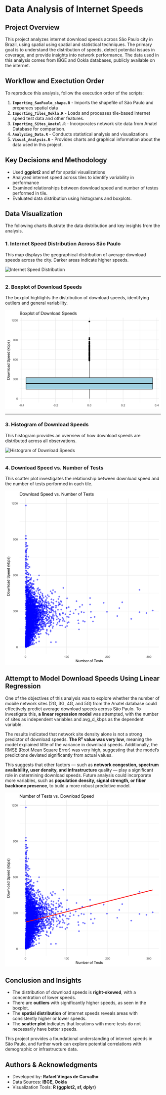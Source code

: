 # Data Analysis of Internet Speeds

## **Project Overview**
This project analyzes internet download speeds across São Paulo city in Brazil, using spatial using spatial and statistical techniques. The primary goal is to understand the distribution of speeds, detect potential issues in coverage, and provide insights into network performance. The data used in this analysis comes from IBGE and Ookla databases, publicly available on the internet.

## **Workflow and Exectution Order**
To reproduce this analysis, follow the execution order of the scripts:

1. **`Importing_SaoPaulo_shape.R`** - Imports the shapefile of São Paulo and preparaes spatial data 
2. **`Importing_Tiles_Ookla.R`** - Loads and processes tile-based internet speed test data and other features.
3. **`Importing_Sites_Anatel.R`** - Incorporates network site data from Anatel Database for comparison.
4. **`Analyzing_Data.R`** - Conducts statistical analysis and visualizations
5. **`Visual_Analysis.R`** - Provides charts and graphical information about the data used in this project.

## **Key Decisions and Methodology**
- Used **ggplot2** and **sf** for spatial visualizations
- Analyzed internet speed across tiles to identify variability in performance
- Examined relationships between download speed and number of testes performed in tile.
- Evaluated data distribution using histograms and boxplots.

## **Data Visualization** 
The following charts illustrate the data distribution and key insights from the analysis.

### **1. Internet Speed Distribution Across São Paulo**
This map displays the geographical distribution of average download speeds across the city. Darker areas indicate higher speeds.

![Internet Speed Distribution](./images/Average%20Download%20Speeds%20Across%20São%20Paulo.png)

---

### **2. Boxplot of Download Speeds**
The boxplot highlights the distribution of download speeds, identifying outliers and general variability.

![Boxplot of Download Speeds](./images/Boxplot%20of%20Download%20Speeds.png)

---

### **3. Histogram of Download Speeds**
This histogram provides an overview of how download speeds are distributed across all observations.

![Histogram of Download Speeds](./images/Distribution%20of%20Download%20Speeds%20in%20São%20Paulo.png)

---

### **4. Download Speed vs. Number of Tests**
This scatter plot investigates the relationship between download speed and the number of tests performed in each tile.

![Download Speed vs Tests](./images/Download%20Speed%20vs%20Number%20of%20Tests.png)


## Attempt to Model Download Speeds Using Linear Regression

One of the objectives of this analysis was to explore whether the number of mobile network sites (2G, 3G, 4G, and 5G) from the Anatel database could effectively predict average download speeds across São Paulo. To investigate this, **a linear regression model** was attempted, with the number of sites as independent variables and avg_d_kbps as the dependent variable.

The results indicated that network site density alone is not a strong predictor of download speeds. **The R² value was very low**, meaning the model explained little of the variance in download speeds. Additionally, the RMSE (Root Mean Square Error) was very high, suggesting that the model’s predictions deviated significantly from actual values.

This suggests that other factors — such as **network congestion, spectrum availability, user density, and infrastructure** quality — play a significant role in determining download speeds. Future analysis could incorporate more variables, such as **population density, signal strength, or fiber backbone presence**, to build a more robust predictive model.

![Actual vs Predicted Download Speeds](./images/Tests_vs_Download_Speed.png)

## **Conclusion and Insights**
- The distribution of download speeds is **right-skewed**, with a concentration of lower speeds.
- There are **outliers** with significantly higher speeds, as seen in the boxplot.
- The **spatial distribution** of internet speeds reveals areas with consistently higher or lower speeds.
- The **scatter plot** indicates that locations with more tests do not necessarily have better speeds.

This project provides a foundational understanding of internet speeds in São Paulo, and further work can explore potential correlations with demographic or infrastructure data.

## **Authors & Acknowledgments**
- Developed by: **Rafael Viegas de Carvalho**
- Data Sources: **IBGE, Ookla**
- Visualization Tools: **R (ggplot2, sf, dplyr)**

